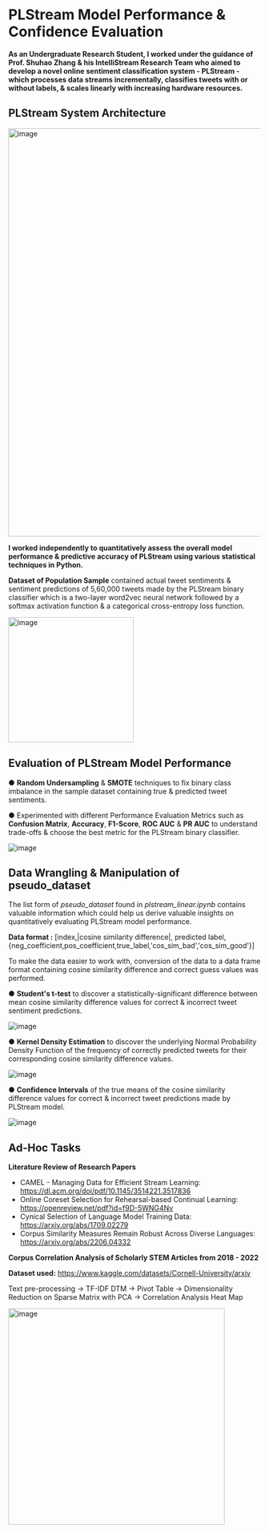 # PLStream Model Performance & Confidence Evaluation

**As an Undergraduate Research Student, I worked under the guidance of Prof. Shuhao Zhang & his IntelliStream Research Team who aimed to develop a novel online sentiment classification system - PLStream - which processes data streams incrementally, classifies tweets with or without labels, & scales linearly with increasing hardware resources.**

## PLStream System Architecture

<img width="815" alt="image" src="https://user-images.githubusercontent.com/64684527/203735766-49a34564-7bcc-437f-9139-c23cb0714005.png">

**I worked independently to quantitatively assess the overall model performance & predictive accuracy of PLStream using various statistical techniques in Python.**

**Dataset of Population Sample** contained actual tweet sentiments & sentiment predictions of 5,60,000 tweets made by the PLStream binary classifier which is a two-layer word2vec neural network followed by a softmax activation function & a categorical cross-entropy loss function.

<img width="250" alt="image" src="https://user-images.githubusercontent.com/64684527/199879816-ed0b10ab-2dd9-476a-8bb1-2c974a09ea09.png">

## Evaluation of PLStream Model Performance

● **Random Undersampling** & **SMOTE** techniques to fix binary class imbalance in the sample dataset containing true & predicted tweet sentiments.

● Experimented with different Performance Evaluation Metrics such as **Confusion Matrix**, **Accuracy**, **F1-Score**, **ROC AUC** & **PR AUC** to understand trade-offs & choose the best metric for the PLStream binary classifier.

![image](https://github.com/adharshasam/SentiStream/assets/64684527/c038a4fd-ef8f-4bff-a84f-a693496088d9)

## Data Wrangling & Manipulation of pseudo_dataset

The list form of *pseudo_dataset* found in *plstream_linear.ipynb* contains valuable information which could help us derive valuable insights on quantitatively evaluating PLStream model performance.

**Data format :** [index,|cosine similarity difference|, predicted label,{neg_coefficient,pos_coefficient,true_label,'cos_sim_bad','cos_sim_good'}]

To make the data easier to work with, conversion of the data to a data frame format containing cosine similarity difference and correct guess values was performed.

● **Student's t-test** to discover a statistically-significant difference between mean cosine similarity difference values for correct & incorrect tweet sentiment predictions.

![image](https://github.com/adharshasam/SentiStream/assets/64684527/b572fb1c-35db-40b9-bc07-4b0b8a950766)

● **Kernel Density Estimation** to discover the underlying Normal Probability Density Function of the frequency of correctly predicted tweets for their corresponding cosine similarity difference values.

![image](https://github.com/adharshasam/SentiStream/assets/64684527/13e55644-3420-4230-88be-d92414cfad1f)

● **Confidence Intervals** of the true means of the cosine similarity difference values for correct & incorrect tweet predictions made by PLStream model.

![image](https://github.com/adharshasam/SentiStream/assets/64684527/19d2adb9-2194-408d-82fb-23df78f82a69)

## Ad-Hoc Tasks

**Literature Review of Research Papers**

- CAMEL - Managing Data for Efficient Stream Learning: https://dl.acm.org/doi/pdf/10.1145/3514221.3517836
- Online Coreset Selection for Rehearsal-based Continual Learning: https://openreview.net/pdf?id=f9D-5WNG4Nv
- Cynical Selection of Language Model Training Data: https://arxiv.org/abs/1709.02279
- Corpus Similarity Measures Remain Robust Across Diverse Languages: https://arxiv.org/abs/2206.04332

**Corpus Correlation Analysis of Scholarly STEM Articles from 2018 - 2022**

**Dataset used:** https://www.kaggle.com/datasets/Cornell-University/arxiv

Text pre-processing -> TF-IDF DTM -> Pivot Table -> Dimensionality Reduction on Sparse Matrix with PCA -> Correlation Analysis Heat Map

<img width="432" alt="image" src="https://user-images.githubusercontent.com/64684527/210374182-ca9698bc-2576-470f-bd2c-f8a2550cf9f0.png">
